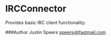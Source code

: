 IRCConnector
============

Provides basic IRC client functionality.

###Author
Justin Speers <speersj@fastmail.com>
